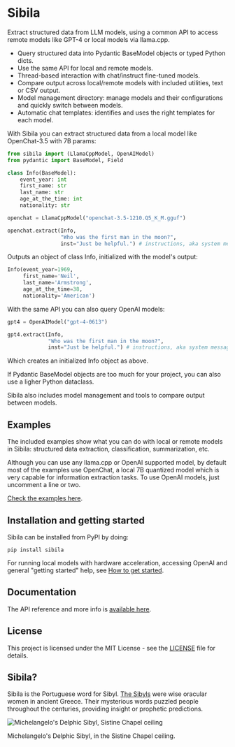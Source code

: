 # Sibila

Extract structured data from LLM models, using a common API to access remote models like GPT-4 or local models via llama.cpp.

- Query structured data into Pydantic BaseModel objects or typed Python dicts.
- Use the same API for local and remote models.
- Thread-based interaction with chat/instruct fine-tuned models.
- Compare output across local/remote models with included utilities, text or CSV output.
- Model management directory: manage models and their configurations and quickly switch between models.
- Automatic chat templates: identifies and uses the right templates for each model.

With Sibila you can extract structured data from a local model like OpenChat-3.5 with 7B params:

```python
from sibila import (LlamaCppModel, OpenAIModel)
from pydantic import BaseModel, Field

class Info(BaseModel):
    event_year: int
    first_name: str
    last_name: str
    age_at_the_time: int
    nationality: str

openchat = LlamaCppModel("openchat-3.5-1210.Q5_K_M.gguf")

openchat.extract(Info,
                 "Who was the first man in the moon?",
                 inst="Just be helpful.") # instructions, aka system message
```

Outputs an object of class Info, initialized with the model's output:

```python
Info(event_year=1969,
     first_name='Neil',
     last_name='Armstrong',
     age_at_the_time=38,
     nationality='American')
```


With the same API you can also query OpenAI models:

```python
gpt4 = OpenAIModel("gpt-4-0613")

gpt4.extract(Info,
             "Who was the first man in the moon?",
             inst="Just be helpful.") # instructions, aka system message
```

Which creates an initialized Info object as above.

If Pydantic BaseModel objects are too much for your project, you can also use a ligher Python dataclass.

Sibila also includes model management and tools to compare output between models.


## Examples

The included examples show what you can do with local or remote models in Sibila: structured data extraction, classification, summarization, etc. 

Although you can use any llama.cpp or OpenAI supported model, by default most of the examples use OpenChat, a local 7B quantized model which is very capable for information extraction tasks. To use OpenAI models, just uncomment a line or two.

[Check the examples here](https://github.com/jndiogo/sibila/blob/main/examples/readme.md).



## Installation and getting started

Sibila can be installed from PyPI by doing:

```
pip install sibila
```

For running local models with hardware acceleration, accessing OpenAI and general "getting started" help, see [How to get started](https://jndiogo.github.io/sibila/getting-started/).



## Documentation

The API reference and more info is [available here](https://jndiogo.github.io/sibila/).


## License

This project is licensed under the MIT License - see the [LICENSE](https://github.com/jndiogo/sibila/blob/main/LICENSE) file for details.


## Sibila?

Sibila is the Portuguese word for Sibyl. [The Sibyls](https://en.wikipedia.org/wiki/Sibyl) were wise oracular women in ancient Greece. Their mysterious words puzzled people throughout the centuries, providing insight or prophetic predictions.

![Michelangelo's Delphic Sibyl, Sistine Chapel ceiling](https://upload.wikimedia.org/wikipedia/commons/thumb/1/19/DelphicSibylByMichelangelo.jpg/471px-DelphicSibylByMichelangelo.jpg)

Michelangelo's Delphic Sibyl, in the Sistine Chapel ceiling.

